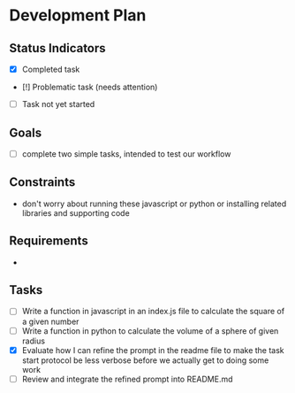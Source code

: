 # Development Plan

## Status Indicators
- [x] Completed task
- [!] Problematic task (needs attention)
- [ ] Task not yet started

## Goals
- [ ] complete two simple tasks, intended to test our workflow 

## Constraints
- don't worry about running these javascript or python or installing related libraries and supporting code

## Requirements
- 

## Tasks
- [ ] Write a function in javascript in an index.js file to calculate the square of a given number
- [ ] Write a function in python to calculate the volume of a sphere of given radius
- [x] Evaluate how I can refine the prompt in the readme file to make the task start protocol be less verbose before we actually get to doing some work
- [ ] Review and integrate the refined prompt into README.md
